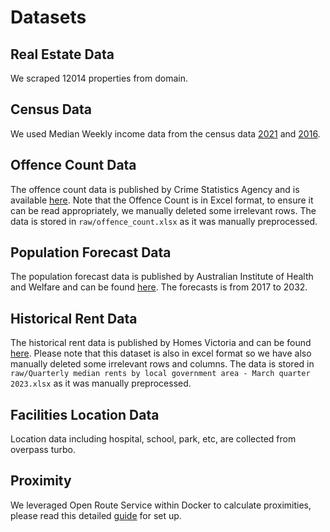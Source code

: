 # Datasets

## Real Estate Data
We scraped 12014 properties from domain.

## Census Data
We used Median Weekly income data from the census data [2021](https://www.abs.gov.au/census/find-census-data/datapacks/download/2021_GCP_LGA_for_VIC_short-header.zip) and [2016](https://www.abs.gov.au/census/find-census-data/datapacks/download/2016_GCP_LGA_for_VIC_short-header.zip).

## Offence Count Data
The offence count data is published by Crime Statistics Agency and is available [here](https://www.crimestatistics.vic.gov.au/crime-statistics/latest-victorian-crime-data/download-data). Note that the Offence Count is in Excel format, to ensure it can be read appropriately, we manually deleted some irrelevant rows. The data is stored in `raw/offence_count.xlsx` as it was manually preprocessed.

## Population Forecast Data
The population forecast data is published by Australian Institute of Health and Welfare and can be found [here](https://www.gen-agedcaredata.gov.au/Resources/Access-data/2019/September/Population-projections,-2017-(base)-to-2032-for-al). The forecasts is from 2017 to 2032.

## Historical Rent Data
The historical rent data is published by Homes Victoria and can be found [here](https://discover.data.vic.gov.au/dataset/rental-report-quarterly-moving-annual-rents-by-suburb). Please note that this dataset is also in excel format so we have also manually deleted some irrelevant rows and columns. The data is stored in `raw/Quarterly median rents by local government area - March quarter 2023.xlsx` as it was manually preprocessed.

## Facilities Location Data
Location data including hospital, school, park, etc, are collected from overpass turbo.

## Proximity
We leveraged Open Route Service within Docker to calculate proximities, please read this detailed [guide](https://giscience.github.io/openrouteservice/installation/Running-with-Docker.html) for set up.
